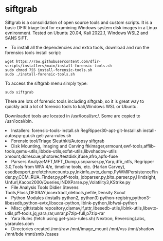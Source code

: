 # siftgrab
Siftgrab is a consolidation of open source tools and custom scripts. 
It is a basic DFIR triage tool for examining Windows system disk images in a 
Linux evnironment.  Tested on Ubuntu 20.04, Kali 2022.1, Windows WSL2 and SANS SiFT.  

<li> To install all the dependencies and extra tools, download and run the forensics tools install script:

    wget https://raw.githubusercontent.com/dfir-scripts/installers/main/install-forensic-tools.sh
    sudo chmod 755 install-forensic-tools.sh
    sudo ./install-forensic-tools.sh
    
To access the siftgrab menu simply type:
    
    sudo siftgrab

There are lots of forensic tools including siftgrab, so it is great way to quickly add a lot of forensic
tools to kali,Windows WSL or Ubuntu.
    
Downloaded tools are located in /usr/local/src/.
Some are copied to /usr/local/bin.

    
<li>Installers:  
 forensic-tools-install.sh
 RegRipper30-apt-git-Install.sh
 install-autospy-gui.sh
 get-yara-rules.sh

<li>Forensic tool/Triage
 Sleuthkit/Autopsy
 siftgrab

<li>Disk Mounting, Imaging and Carving
 ftkimager,ermount,ewf-tools,afflib-tools,qemu-utils,libbde-utils,exfat-utils,libvshadow-utils
 xmount,ddrescue,photorec/testdisk,ifuse,afro,apfs-fuse

<li>Parsers  
AnalyzeMFT,MFT_Dump,usnparser.py,Yarp,dfir_ntfs, Regripper 3.0,Tools from WFA 4/e, timeline tools, etc. (Harlan Carvey),
esedbexport,prefetchruncounts.py,lnkinfo,evtx_dump,PyWMIPersistenceFinder.py,CCM_RUA_Finder.py,pff-tools,
jobparser.py,bits_parser.py,Hindsight, Unfurl,Kacos2000/Queries,INDXParse.py,Volatility3,KStrike.py

<li>File Analysis Tools
Didier Stevens Tools,Floss,DEXRAY,iocextract,oletools,pefile,Density Scout

<li>Python Modules (installs python2, python3)
python-registry,python3-libesedb,python-evtx,libscca-python,liblnk-python,libfwsi-python

<li>Misc:
gift/stable repository,clamav,lf,attr,libesedb-utils,liblnk-utils,libevtx-utils,pff-tools,jq,yara,rar,unrar,p7zip-full,p7zip-rar

<li>Yara Rules (fetch using get-yara-rules.sh)
Nextron, ReversingLabs, yararules.com

<li>Directories created
  /mnt/raw 
  /mnt/image_mount
  /mnt/vss
  /mnt/shadow
  /mnt/bde
  /mnt/smb
  /cases
